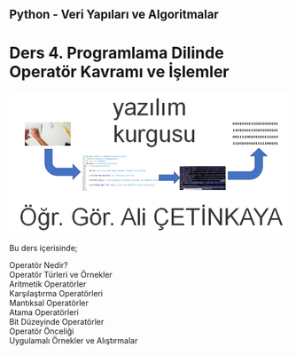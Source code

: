 ## Python - Veri Yapıları ve Algoritmalar
# Ders 4. Programlama Dilinde Operatör Kavramı ve İşlemler

![alternatif metin](https://github.com/acetinkaya/yapayzeka/blob/main/Programlama-8.png)

Bu ders içerisinde;

Operatör Nedir?  
Operatör Türleri ve Örnekler  
        Aritmetik Operatörler  
        Karşılaştırma Operatörleri  
        Mantıksal Operatörler  
        Atama Operatörleri  
        Bit Düzeyinde Operatörler   
Operatör Önceliği  
Uygulamalı Örnekler ve Alıştırmalar  



